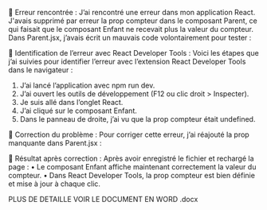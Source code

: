 	Erreur rencontrée :
J’ai rencontré une erreur dans mon application React. J'avais supprimé par erreur la prop compteur dans le composant Parent, ce qui faisait que le composant Enfant ne recevait plus la valeur du compteur.
Dans Parent.jsx, j’avais écrit un mauvais code volontairement pour tester :
<Enfant />

	Identification de l’erreur avec React Developer Tools :
Voici les étapes que j’ai suivies pour identifier l’erreur avec l’extension React Developer Tools dans le navigateur :
1.	J’ai lancé l’application avec npm run dev.
2.	J’ai ouvert les outils de développement (F12 ou clic droit > Inspecter).
3.	Je suis allé dans l’onglet React.
4.	J’ai cliqué sur le composant Enfant.
5.	Dans le panneau de droite, j’ai vu que la prop compteur était undefined.

	Correction du problème :
Pour corriger cette erreur, j’ai réajouté la prop manquante dans Parent.jsx :
<Enfant compteur={compteur} />

	Résultat après correction :
Après avoir enregistré le fichier et rechargé la page :
•	Le composant Enfant affiche maintenant correctement la valeur du compteur.
•	Dans React Developer Tools, la prop compteur est bien définie et mise à jour à chaque clic.



PLUS DE DETAILLE VOIR LE DOCUMENT EN WORD .docx

